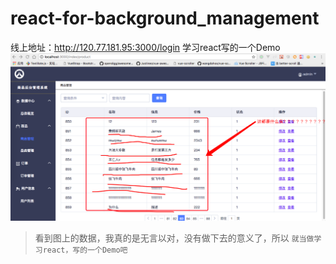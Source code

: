 # react-for-background_management
线上地址：http://120.77.181.95:3000/login
学习react写的一个Demo 
![Image text](https://github.com/maliaoMJ/react-for-background_management/blob/master/GG.png)
> 看到图上的数据，我真的是无言以对，没有做下去的意义了，所以 `就当做学习react，写的一个Demo吧`
